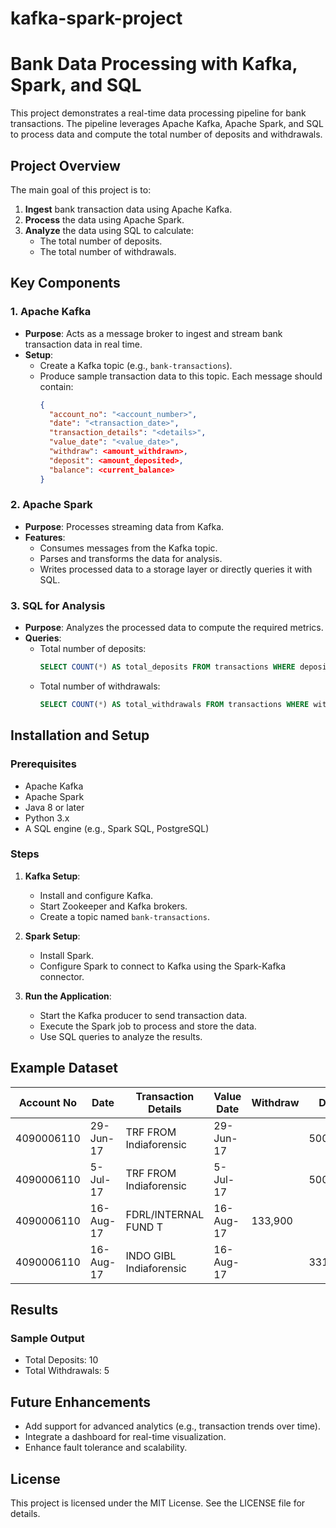 # kafka-spark-project
# Bank Data Processing with Kafka, Spark, and SQL

This project demonstrates a real-time data processing pipeline for bank transactions. The pipeline leverages Apache Kafka, Apache Spark, and SQL to process data and compute the total number of deposits and withdrawals.

## Project Overview

The main goal of this project is to:

1. **Ingest** bank transaction data using Apache Kafka.
2. **Process** the data using Apache Spark.
3. **Analyze** the data using SQL to calculate:
   - The total number of deposits.
   - The total number of withdrawals.

## Key Components

### 1. Apache Kafka
- **Purpose**: Acts as a message broker to ingest and stream bank transaction data in real time.
- **Setup**:
  - Create a Kafka topic (e.g., `bank-transactions`).
  - Produce sample transaction data to this topic. Each message should contain:
    ```json
    {
      "account_no": "<account_number>",
      "date": "<transaction_date>",
      "transaction_details": "<details>",
      "value_date": "<value_date>",
      "withdraw": <amount_withdrawn>,
      "deposit": <amount_deposited>,
      "balance": <current_balance>
    }
    ```

### 2. Apache Spark
- **Purpose**: Processes streaming data from Kafka.
- **Features**:
  - Consumes messages from the Kafka topic.
  - Parses and transforms the data for analysis.
  - Writes processed data to a storage layer or directly queries it with SQL.

### 3. SQL for Analysis
- **Purpose**: Analyzes the processed data to compute the required metrics.
- **Queries**:
  - Total number of deposits:
    ```sql
    SELECT COUNT(*) AS total_deposits FROM transactions WHERE deposit > 0;
    ```
  - Total number of withdrawals:
    ```sql
    SELECT COUNT(*) AS total_withdrawals FROM transactions WHERE withdraw > 0;
    ```

## Installation and Setup

### Prerequisites
- Apache Kafka
- Apache Spark
- Java 8 or later
- Python 3.x
- A SQL engine (e.g., Spark SQL, PostgreSQL)

### Steps

1. **Kafka Setup**:
   - Install and configure Kafka.
   - Start Zookeeper and Kafka brokers.
   - Create a topic named `bank-transactions`.

2. **Spark Setup**:
   - Install Spark.
   - Configure Spark to connect to Kafka using the Spark-Kafka connector.

3. **Run the Application**:
   - Start the Kafka producer to send transaction data.
   - Execute the Spark job to process and store the data.
   - Use SQL queries to analyze the results.

## Example Dataset

| Account No | Date       | Transaction Details            | Value Date  | Withdraw | Deposit   | Balance   |
|------------|------------|--------------------------------|-------------|----------|-----------|-----------|
| 4090006110 | 29-Jun-17  | TRF FROM Indiaforensic         | 29-Jun-17   |          | 500.00    | ######### |
| 4090006110 | 5-Jul-17   | TRF FROM Indiaforensic         | 5-Jul-17    |          | 500.00    | ######### |
| 4090006110 | 16-Aug-17  | FDRL/INTERNAL FUND T           | 16-Aug-17   | 133,900  |           | ######### |
| 4090006110 | 16-Aug-17  | INDO GIBL Indiaforensic        | 16-Aug-17   |          | 331,650.00| ######### |

## Results

### Sample Output

- Total Deposits: 10
- Total Withdrawals: 5

## Future Enhancements

- Add support for advanced analytics (e.g., transaction trends over time).
- Integrate a dashboard for real-time visualization.
- Enhance fault tolerance and scalability.

## License

This project is licensed under the MIT License. See the LICENSE file for details.
